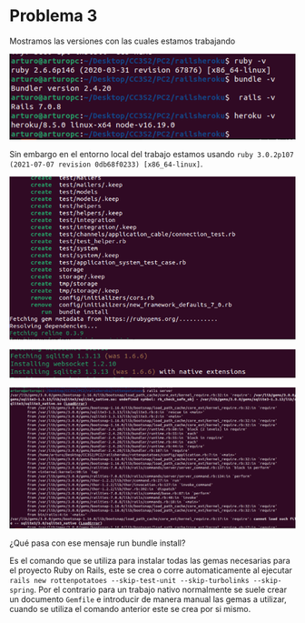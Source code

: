 # Problema 3

Mostramos las versiones con las cuales estamos trabajando

![](https://github.com/Kinartb/CC3S2/blob/main/PC2_CC3S2/Imagenes/pc0.png)

Sin embargo en el entorno local del trabajo estamos usando ```ruby 3.0.2p107 (2021-07-07 revision 0db68f0233) [x86_64-linux]```.


![](https://github.com/Kinartb/CC3S2/blob/main/PC2_CC3S2/Imagenes/pc1.png)


![](https://github.com/Kinartb/CC3S2/blob/main/PC2_CC3S2/Imagenes/pc2.png)


![](https://github.com/Kinartb/CC3S2/blob/main/PC2_CC3S2/Imagenes/pc3.png)

¿Qué pasa con ese mensaje run bundle install?

Es el comando que se utiliza para instalar todas las gemas necesarias para el proyecto Ruby on Rails, este se crea o corre automaticamente al ejecutar ```rails new rottenpotatoes --skip-test-unit --skip-turbolinks --skip-spring```. Por el contrario para un trabajo nativo normalmente se suele crear un documento ```Gemfile``` e introducir de manera manual las gemas a utilizar, cuando se utiliza el comando anterior este se crea por si mismo.

